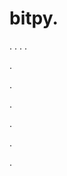 # bitpy.
.
.
.
.












.






















































.
























.



























.

















































































.























































.
